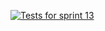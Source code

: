 [![Tests for sprint 13](https://github.com/GlebProk/mesto-server/actions/workflows/tests-13-sprint.yml/badge.svg)](https://github.com/GlebProk/mesto-server/actions/workflows/tests-13-sprint.yml)
